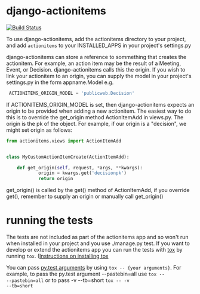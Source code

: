 django-actionitems
==================
[![Build Status](https://travis-ci.org/birdsarah/django-actionitems.png?branch=master)](https://travis-ci.org/birdsarah/django-actionitems)

To use django-actionitems, add the actionitems directory to your project, and add <code>actionitems</code> to your INSTALLED_APPS in your project's settings.py

django-actionitems can store a reference to sommething that creates the actionitem. For example, an action item may be the result of a Meeting, Event, or Decision. django-actionitems calls this the origin. If you wish to link your actionitem to an origin, you can supply the model in your project's settings.py in the form appname.Model e.g.

```python
 ACTIONITEMS_ORIGIN_MODEL = 'publicweb.Decision'
``` 
If ACTIONITEMS_ORIGIN_MODEL is set, then django-actionitems expects an origin to be provided when adding a new actionitem. The easiest way to do this is to override the get_origin method ActionItemAdd in views.py.
The origin is the pk of the object. For example, if our origin is a "decision", we might set origin as follows: 
```python
from actionitems.views import ActionItemAdd


class MyCustomActionItemCreate(ActionItemAdd):

    def get_origin(self, request, *args, **kwargs):
            origin = kwargs.get('decisionpk')
            return origin
``` 
get_origin() is called by the get() method of ActionItemAdd, if you override get(), remember to supply an origin or manually call get_origin()

running the tests
=================

The tests are not included as part of the actionitems app and so won't run when installed in your project and you use ./manage.py test. If you want to develop or extend the actionitems app you can run the tests with [tox](http://tox.readthedocs.org) by running <code>tox</code>. ([Instructions on installing tox](http://tox.readthedocs.org/en/latest/install.html)

You can pass [py.test arguments](http://pytest.org/latest/usage.html) by using <code>tox -- {your arguments}</code>. For example, to pass the py.test argument --pastebin=all use <code>tox -- --pastebin=all</code> or to pass -v --tb=short <code>tox -- -v --tb=short</code>

